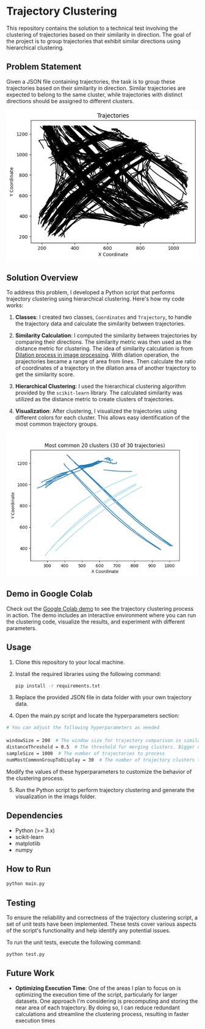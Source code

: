 # Trajectory Clustering

This repository contains the solution to a technical test involving the clustering of trajectories based on their similarity in direction. The goal of the project is to group trajectories that exhibit similar directions using hierarchical clustering.

## Problem Statement

Given a JSON file containing trajectories, the task is to group these trajectories based on their similarity in direction. Similar trajectories are expected to belong to the same cluster, while trajectories with distinct directions should be assigned to different clusters.

![Result](images/original.png?raw=true)

## Solution Overview

To address this problem, I developed a Python script that performs trajectory clustering using hierarchical clustering. Here's how my code works:

1. **Classes**: I created two classes, `Coordinates` and `Trajectory`, to handle the trajectory data and calculate the similarity between trajectories.

2. **Similarity Calculation**: I computed the similarity between trajectories by comparing their directions. The similarity metric was then used as the distance metric for clustering. The idea of similarity calculation is from [Dilation process in image processing](https://en.wikipedia.org/wiki/Dilation_(morphology)). With dilation operation, the prajectories became a range of area from lines. Then calculate the ratio of coordinates of a trajectory in the dilation area of another trajectory to get the similarity score.

3. **Hierarchical Clustering**: I used the hierarchical clustering algorithm provided by the `scikit-learn` library. The calculated similarity was utilized as the distance metric to create clusters of trajectories.

4. **Visualization**: After clustering, I visualized the trajectories using different colors for each cluster. This allows easy identification of the most common trajectory groups.
   
![Result](images/Cluster.png?raw=true)

## Demo in Google Colab

Check out the [Google Colab demo](https://colab.research.google.com/github/oneonethree113/Trajectory-Analysis/blob/main/AMAG_test.ipynb) to see the trajectory clustering process in action. The demo includes an interactive environment where you can run the clustering code, visualize the results, and experiment with different parameters.

## Usage

1. Clone this repository to your local machine.
2. Install the required libraries using the following command:

   ```bash
   pip install -r requirements.txt
   ```
3. Replace the provided JSON file in data folder with your own trajectory data.
4. Open the main.py script and locate the hyperparameters section:
 ```bash
# You can adjust the following hyperparameters as needed

windowSize = 200  # The window size for trajectory comparison in similarity calculation. Bigger value indicate merging the trajectories with further distance into the same cluster.
distanceThreshold = 0.5  # The threshold for merging clusters. Bigger value indicate merging the trajectories with further distance into the same cluster.
sampleSize = 1000  # The number of trajectories to process
numMostCommonGroupToDisplay = 30  # The number of trajectory clusters to show
 ```
Modify the values of these hyperparameters to customize the behavior of the clustering process.

5. Run the Python script to perform trajectory clustering and generate the visualization in the imags folder.

## Dependencies

- Python (>= 3.x)
- scikit-learn
- matplotlib
- numpy

## How to Run

```bash
python main.py
```

## Testing

To ensure the reliability and correctness of the trajectory clustering script, a set of unit tests have been implemented. These tests cover various aspects of the script's functionality and help identify any potential issues.

To run the unit tests, execute the following command:

```bash
python test.py
```

## Future Work

- **Optimizing Execution Time**: One of the areas I plan to focus on is optimizing the execution time of the script, particularly for larger datasets. One approach I'm considering is precomputing and storing the near area of each trajectory. By doing so, I can reduce redundant calculations and streamline the clustering process, resulting in faster execution times
